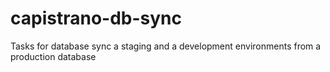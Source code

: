 # capistrano-db-sync
Tasks for database sync a staging and a development environments from a production database
